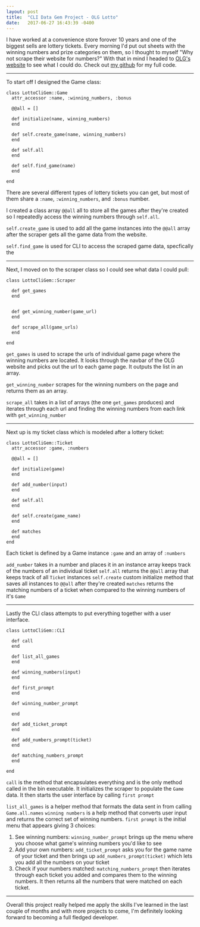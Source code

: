 ```yaml
---
layout: post
title:  "CLI Data Gem Project - OLG Lotto"
date:   2017-06-27 16:43:39 -0400
---
```



I have worked at a convenience store forover 10 years and one of the biggest sells are lottery tickets. Every morning I'd put out sheets with the winning numbers and prize categories on them, so I thought to myself "Why not scrape their website for numbers?" With that in mind I headed to [OLG's website](http://www.olg.ca/index.jsp) to see what I could do. Check out 
[my github](http://www.olg.ca/index.jsp) for my full code.

---

To start off I designed the Game class:
```
class LottoCliGem::Game
  attr_accessor :name, :winning_numbers, :bonus

  @@all = []

  def initialize(name, winning_numbers)
  end

  def self.create_game(name, winning_numbers)
  end

  def self.all
  end

  def self.find_game(name)
  end

end

```

There are several different types of lottery tickets you can get, but most of them share a `:name`, `:winning_numbers`, and `:bonus` number. 

I created a class array `@@all` all to store all the games after they're created so I repeatedly access the winning numbers through `self.all`. 

`self.create_game` is used to add all the game instances into the `@@all` array after the scraper gets all the game data from the website. 

`self.find_game` is used for CLI to access the scraped game data, specfically the 

---

Next, I moved on to the scraper class so I could see what data I could pull:

```
class LottoCliGem::Scraper

  def get_games
  end


  def get_winning_number(game_url)
  end

  def scrape_all(game_urls)
  end

end
```

`get_games` is used to scrape the urls of individual game page where the winning numbers are located. It looks through the navbar of the OLG website and picks out the url to each game page. It outputs the list in an array.

`get_winning_number` scrapes for the winning numbers on the page and returns them as an array.

`scrape_all` takes in a list of arrays (the one `get_games` produces) and iterates through each url and finding the winning numbers from each link with `get_winning_number`

---
Next up is my ticket class which is modeled after a lottery ticket: 

```
class LottoCliGem::Ticket
  attr_accessor :game, :numbers

  @@all = []

  def initialize(game)
  end

  def add_number(input)
  end

  def self.all
  end

  def self.create(game_name)
  end

  def matches
  end
end

```

Each ticket is defined by a Game instance `:game` and an array of `:numbers`

`add_number` takes in a number and places it in an instance array keeps track of the numbers of an individual ticket
`self.all` returns the `@@all` array that keeps track of all `Ticket` instances
`self.create` custom initialize method that saves all instances to `@@all` after they're created
`matches` returns the matching numbers of a ticket when compared to the winning numbers of it's `Game`

---

Lastly the CLI class attempts to put everything together with a user interface.

```
class LottoCliGem::CLI
  
  def call
  end

  def list_all_games
  end

  def winning_numbers(input)
  end

  def first_prompt
  end

  def winning_number_prompt

  end

  def add_ticket_prompt
  end

  def add_numbers_prompt(ticket)
  end

  def matching_numbers_prompt
  end
	
end

```

`call` is the method that encapsulates everything and is the only method called in the bin executable. It initializes the scraper to populate the `Game` data. It then starts the user interface by calling `first prompt`

`list_all_games` is a helper method that formats the data sent in from calling `Game.all.names`
`winning numbers` is a help method that converts user input and returns the correct set of winning numbers.
`first prompt` is the initial menu that appears giving 3 choices: 
1. See winning numbers: `winning_number_prompt` brings up the menu where you choose what game's winning numbers you'd like to see
2. Add your own numbers: `add_ticket_prompt` asks you for the game name of your ticket and then brings up `add_numbers_prompt(ticket)` which lets you add all the numbers on your ticket
3. Check if your numbers matched: `matching_numbers_prompt` then iterates through each ticket you added and compares them to the winning numbers. It then returns all the numbers that were matched on each ticket.

---

Overall this project really helped me apply the skills I've learned in the last couple of months and with more projects to come, I'm definitely looking forward to becoming a full fledged developer.




